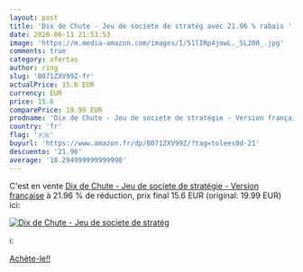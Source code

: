 ```yaml
---
layout: post
title: 'Dix de Chute - Jeu de societe de stratég avec 21.96 % rabais '
date: 2020-06-11 21:53:53
image: 'https://m.media-amazon.com/images/I/51lIRp4jowL._SL200_.jpg'
comments: true
category: ofertas
author: ring
slug: 'B071ZXV99Z-fr'
actualPrice: 15.6 EUR
currency: EUR
price: 15.6
comparePrice: 19.99 EUR
prodname: 'Dix de Chute - Jeu de societe de stratégie - Version française'
country: 'fr'
flag: '🇫🇷'
buyurl: 'https://www.amazon.fr/dp/B071ZXV99Z/?tag=tolees0d-21'
descuento: '21.96'
average: '18.294999999999998'
---
```


C'est en vente [Dix de Chute - Jeu de societe de stratégie - Version française](https://www.amazon.fr/dp/B071ZXV99Z/?tag=tolees0d-21)  à  21.96 % de réduction, prix final  15.6 EUR (original: 19.99 EUR) ici:

[![Dix de Chute - Jeu de societe de stratég](https://m.media-amazon.com/images/I/51lIRp4jowL._SL200_.jpg)](https://www.amazon.fr/dp/B071ZXV99Z/?tag=tolees0d-21)

ℹ️:


[Achète-le!!](https://www.amazon.fr/dp/B071ZXV99Z/?tag=tolees0d-21)
